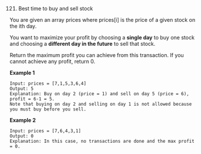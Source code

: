 121. Best time to buy and sell stock

You are given an array prices where prices[i] is the price of a given stock on the ith day.

You want to maximize your profit by choosing a **single day** to buy one stock and choosing a **different day in the future** to sell that stock.

Return the maximum profit you can achieve from this transaction. If you cannot achieve any profit, return 0.

**Example 1**

```
Input: prices = [7,1,5,3,6,4]
Output: 5
Explanation: Buy on day 2 (price = 1) and sell on day 5 (price = 6), profit = 6-1 = 5.
Note that buying on day 2 and selling on day 1 is not allowed because you must buy before you sell.
```

**Example 2**

```
Input: prices = [7,6,4,3,1]
Output: 0
Explanation: In this case, no transactions are done and the max profit = 0.
```
